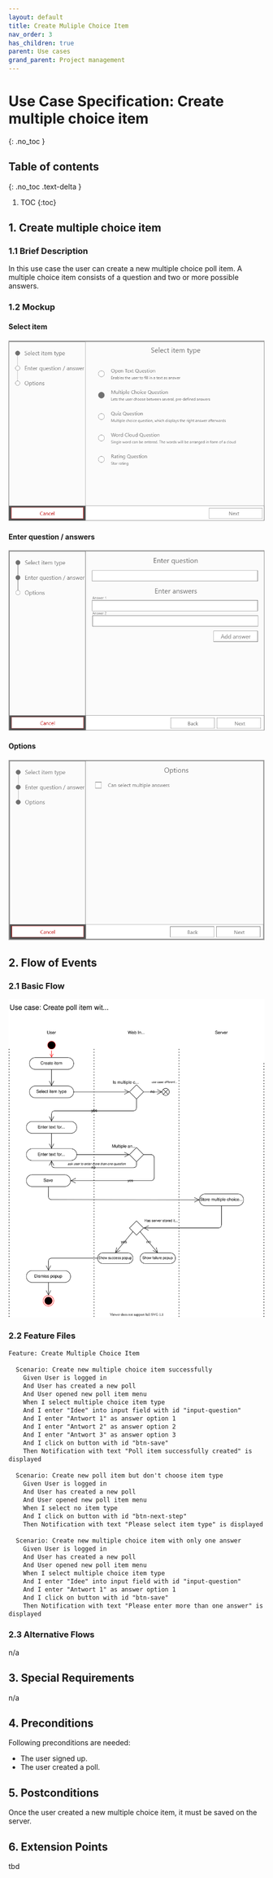 ```yaml
---
layout: default
title: Create Muliple Choice Item
nav_order: 3
has_children: true
parent: Use cases
grand_parent: Project management
---
```

# Use Case Specification: Create multiple choice item
{: .no_toc }

## Table of contents
{: .no_toc .text-delta }

1. TOC
{:toc}

## 1. Create multiple choice item
### 1.1 Brief Description
In this use case the user can create a new multiple choice poll item. A multiple choice item consists of a question and two or more possible answers.
### 1.2 Mockup
#### Select item
![Mock-1](../../media/use-cases/create-multiple-choice-item/step-1.png)
#### Enter question / answers
![Mock-2](../../media/use-cases/create-multiple-choice-item/step-2.png)
#### Options
![Mock-3](../../media/use-cases/create-multiple-choice-item/step-3.png)

## 2. Flow of Events
### 2.1 Basic Flow
![Activity diagram](../../media/use-cases/create-multiple-choice-item/activity-diagram.svg)

### 2.2 Feature Files
```gherkin
Feature: Create Multiple Choice Item

  Scenario: Create new multiple choice item successfully
    Given User is logged in
    And User has created a new poll
    And User opened new poll item menu
    When I select multiple choice item type
    And I enter "Idee" into input field with id "input-question"
    And I enter "Antwort 1" as answer option 1
    And I enter "Antwort 2" as answer option 2
    And I enter "Antwort 3" as answer option 3
    And I click on button with id "btn-save"
    Then Notification with text "Poll item successfully created" is displayed

  Scenario: Create new poll item but don't choose item type
    Given User is logged in
    And User has created a new poll
    And User opened new poll item menu
    When I select no item type
    And I click on button with id "btn-next-step"
    Then Notification with text "Please select item type" is displayed

  Scenario: Create new multiple choice item with only one answer
    Given User is logged in
    And User has created a new poll
    And User opened new poll item menu
    When I select multiple choice item type
    And I enter "Idee" into input field with id "input-question"
    And I enter "Antwort 1" as answer option 1
    And I click on button with id "btn-save"
    Then Notification with text "Please enter more than one answer" is displayed
```
### 2.3 Alternative Flows
n/a
## 3. Special Requirements
n/a
## 4. Preconditions
Following preconditions are needed:
- The user signed up.
- The user created a poll.
## 5. Postconditions
Once the user created a new multiple choice item, it must be saved on the server.
## 6. Extension Points
tbd